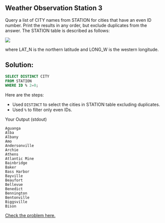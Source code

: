 ## Weather Observation Station 3

Query a list of CITY names from STATION for cities that have an even ID number. Print the results in any order, but exclude duplicates from the answer.
The STATION table is described as follows:

<img src="https://s3.amazonaws.com/hr-challenge-images/9336/1449345840-5f0a551030-Station.jpg">

where LAT_N is the northern latitude and LONG_W is the western longitude.

## Solution:
~~~sql
SELECT DISTINCT CITY
FROM STATION
WHERE ID % 2=0;
~~~

Here are the steps:
- Used <code>DISTINCT</code> to select the cities in STATION table excluding duplicates.
- Used <code>%</code> to filter only even IDs.

Your Output (stdout)
```
Aguanga 
Alba 
Albany 
Amo 
Andersonville 
Archie 
Athens 
Atlantic Mine 
Bainbridge 
Baker 
Bass Harbor 
Bayville 
Beaufort 
Bellevue 
Benedict 
Bennington 
Bentonville 
Biggsville 
Bison 
```


[Check the problem here.](https://www.hackerrank.com/challenges/weather-observation-station-3/problem)
